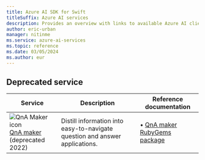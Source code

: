 ```yaml
---
title: Azure AI SDK for Swift
titleSuffix: Azure AI services
description: Provides an overview with links to available Azure AI client libraries and packages for Swift.
author: eric-urban
manager: nitinme
ms.service: azure-ai-services
ms.topic: reference
ms.date: 03/05/2024
ms.author: eur
---
```


## Deprecated service

| Service | Description | Reference documentation |
| --- | --- | --- |
| ![QnA Maker icon](~/reusable-content/ce-skilling/azure/media/ai-services/luis.svg) [QnA maker](../../../qnamaker/index.yml)<br>(deprecated 2022)  | Distill information into easy-to-navigate question and answer applications. | &bullet;&NonBreakingSpace;[QnA maker RubyGems package](https://rubygems.org/gems/azure_cognitiveservices_qnamaker)  |